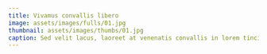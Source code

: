 ```yaml
---
title: Vivamus convallis libero
image: assets/images/fulls/01.jpg
thumbnail: assets/images/thumbs/01.jpg
caption: Sed velit lacus, laoreet at venenatis convallis in lorem tincidunt.
---
```

